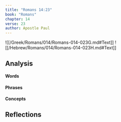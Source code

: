```yaml
---
title: "Romans 14:23"
book: "Romans"
chapter: 14
verse: 23
author: Apostle Paul
---
```

![[/Greek/Romans/014/Romans-014-023G.md#Text]]
![[/Hebrew/Romans/014/Romans-014-023H.md#Text]]

## Analysis

#### Words

#### Phrases

#### Concepts

## Reflections
